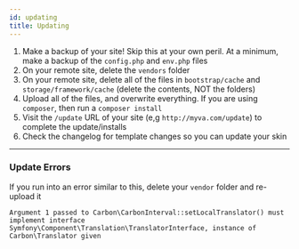 ```yaml
---
id: updating
title: Updating
---
```


1. Make a backup of your site! Skip this at your own peril. At a minimum, make a backup of the `config.php` and `env.php` files
1. On your remote site, delete the `vendors` folder
1. On your remote site, delete all of the files in `bootstrap/cache` and `storage/framework/cache` (delete the contents, NOT the folders)
1. Upload all of the files, and overwrite everything. If you are using `composer`, then run a `composer install`
1. Visit the `/update` URL of your site (e,g `http://myva.com/update`) to complete the update/installs
1. Check the changelog for template changes so you can update your skin

---

### Update Errors

If you run into an error similar to this, delete your `vendor` folder and re-upload it

```
Argument 1 passed to Carbon\CarbonInterval::setLocalTranslator() must implement interface 
Symfony\Component\Translation\TranslatorInterface, instance of Carbon\Translator given
```
